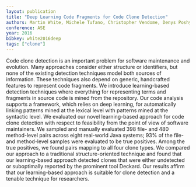 ```yaml
---
layout: publication
title: "Deep Learning Code Fragments for Code Clone Detection"
authors: Martin White, Michele Tufano, Christopher Vendome, Denys Poshyvanyk.
conference: ASE
year: 2016
bibkey: white2016deep
tags: ["clone"]
---
```

Code clone detection is an important problem for software
maintenance and evolution. Many approaches consider either structure or identifiers, but none of the existing detection techniques model both sources of information. These
techniques also depend on generic, handcrafted features to
represent code fragments. We introduce learning-based detection techniques where everything for representing terms
and fragments in source code is mined from the repository.
Our code analysis supports a framework, which relies on
deep learning, for automatically linking patterns mined at
the lexical level with patterns mined at the syntactic level.
We evaluated our novel learning-based approach for code
clone detection with respect to feasibility from the point
of view of software maintainers. We sampled and manually
evaluated 398 file- and 480 method-level pairs across eight
real-world Java systems; 93% of the file- and method-level
samples were evaluated to be true positives. Among the true
positives, we found pairs mapping to all four clone types. We
compared our approach to a traditional structure-oriented
technique and found that our learning-based approach detected clones that were either undetected or suboptimally
reported by the prominent tool Deckard. Our results affirm
that our learning-based approach is suitable for clone detection and a tenable technique for researchers.
